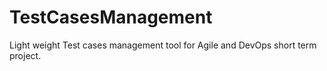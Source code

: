 # TestCasesManagement
Light weight Test cases management tool for Agile and DevOps short term project.
